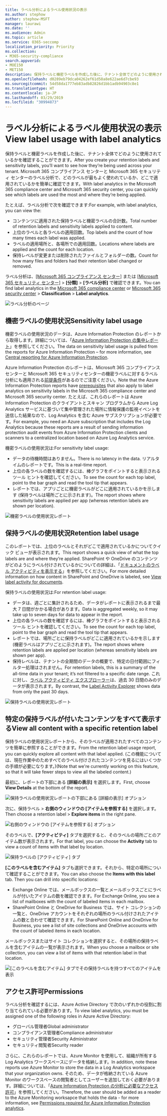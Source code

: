 ```yaml
---
title: ラベル分析によるラベル使用状況の表示
ms.author: stephow
author: stephow-MSFT
manager: laurawi
ms.date: ''
ms.audience: Admin
ms.topic: article
ms.service: O365-seccomp
localization_priority: Priority
ms.collection:
- M365-security-compliance
search.appverid:
- MOE150
- MET150
description: 保持ラベルと機密ラベルを作成した後に、テナント全体でどのように使用されているかを確認することができます。 Microsoft 365 コンプライアンス センターと Microsoft 365 セキュリティ センターのラベル分析で、どのラベルが最もよく使われているか、どこで適用されているかを簡単に確認できます。
ms.openlocfilehash: d0289eb79dca04262ef61d58a8e622ae6d7cbe93
ms.sourcegitcommit: 54d58da1777eb83adb82826d1bb1adb94903c8e1
ms.translationtype: HT
ms.contentlocale: ja-JP
ms.lasthandoff: 03/29/2019
ms.locfileid: "30994873"
---
```

# <a name="view-label-usage-with-label-analytics"></a><span data-ttu-id="c912b-104">ラベル分析によるラベル使用状況の表示</span><span class="sxs-lookup"><span data-stu-id="c912b-104">View label usage with label analytics</span></span>

<span data-ttu-id="c912b-105">保持ラベルと機密ラベルを作成した後に、テナント全体でどのように使用されているかを確認することができます。</span><span class="sxs-lookup"><span data-stu-id="c912b-105">After you create your retention labels and sensitivity labels, you’ll want to see how they’re being used across your tenant.</span></span> <span data-ttu-id="c912b-106">Microsoft 365 コンプライアンス センターと Microsoft 365 セキュリティ センターのラベル分析で、どのラベルが最もよく使われているか、どこで適用されているかを簡単に確認できます。</span><span class="sxs-lookup"><span data-stu-id="c912b-106">With label analytics in the Microsoft 365 compliance center and Microsoft 365 security center, you can quickly see which labels are used the most and where they’re being applied.</span></span>

<span data-ttu-id="c912b-107">たとえば、ラベル分析で次を確認できます:</span><span class="sxs-lookup"><span data-stu-id="c912b-107">For example, with label analytics, you can view the:</span></span>

- <span data-ttu-id="c912b-108">コンテンツに適用された保持ラベルと機密ラベルの合計数。</span><span class="sxs-lookup"><span data-stu-id="c912b-108">Total number of retention labels and sensitivity labels applied to content.</span></span>
- <span data-ttu-id="c912b-109">上位のラベルと各ラベルの適用回数。</span><span class="sxs-lookup"><span data-stu-id="c912b-109">Top labels and the count of how many times each label was applied.</span></span>
- <span data-ttu-id="c912b-110">ラベルの適用場所と、各場所での適用回数。</span><span class="sxs-lookup"><span data-stu-id="c912b-110">Locations where labels are applied and the count for each location.</span></span>
- <span data-ttu-id="c912b-111">保持レベルが変更または削除されたファイルとフォルダーの数。</span><span class="sxs-lookup"><span data-stu-id="c912b-111">Count for how many files and folders had their retention label changed or removed.</span></span>

<span data-ttu-id="c912b-112">ラベル分析は、[[Microsoft 365 コンプライアンス センター]](https://compliance.microsoft.com/labelanalytics) または [[Microsoft 365 セキュリティ センター]](https://security.microsoft.com/labelanalytics)  >  **[分類]**  >  **[ラベル分析]** で確認できます。</span><span class="sxs-lookup"><span data-stu-id="c912b-112">You can find label analytics in the [Microsoft 365 compliance center](https://compliance.microsoft.com/labelanalytics) or [Microsoft 365 security center](https://security.microsoft.com/labelanalytics) > **Classification** > **Label analytics**.</span></span>

![ラベル分析のページ](media/label-analytics-page.png)

## <a name="sensitivity-label-usage"></a><span data-ttu-id="c912b-114">機密ラベルの使用状況</span><span class="sxs-lookup"><span data-stu-id="c912b-114">Sensitivity label usage</span></span>

<span data-ttu-id="c912b-115">機密ラベルの使用状況のデータは、Azure Information Protection のレポートから取得します。詳細については、「[Azure Information Protection の集中レポート](https://docs.microsoft.com/ja-JP/azure/information-protection/reports-aip)」を参照してください。</span><span class="sxs-lookup"><span data-stu-id="c912b-115">The data on sensitivity label usage is pulled from the reports for Azure Information Protection – for more information, see [Central reporting for Azure Information Protection](https://docs.microsoft.com/ja-JP/azure/information-protection/reports-aip).</span></span>

<span data-ttu-id="c912b-116">Azure Information Protection のレポートは、Microsoft 365 コンプライアンス センターと Microsoft 365 セキュリティセンターの機密ラベルに対するラベル分析にも適用される[前提条件](https://docs.microsoft.com/ja-JP/azure/information-protection/reports-aip#prerequisites-for-azure-information-protection-analytics)があるのでご注意ください。</span><span class="sxs-lookup"><span data-stu-id="c912b-116">Note that the Azure Information Protection reports have [prerequisites](https://docs.microsoft.com/ja-JP/azure/information-protection/reports-aip#prerequisites-for-azure-information-protection-analytics) that also apply to label analytics on sensitivity labels in the Microsoft 365 compliance center and Microsoft 365 security center.</span></span> <span data-ttu-id="c912b-117">たとえば、これらのレポートは Azure Information Protection のクライアントとスキャン プログラムから Azure Log Analytics サービスに基づいて集中管理された場所に情報保護の監視イベントを送信した結果なので、Log Analytics を含む Azure サブスクリプションが必要です。</span><span class="sxs-lookup"><span data-stu-id="c912b-117">For example, you need an Azure subscription that includes the Log Analytics because these reports are a result of sending information protection audit events from Azure Information Protection clients and scanners to a centralized location based on Azure Log Analytics service.</span></span>

<span data-ttu-id="c912b-118">機密ラベルの使用状況は:</span><span class="sxs-lookup"><span data-stu-id="c912b-118">For sensitivity label usage:</span></span>

- <span data-ttu-id="c912b-119">データの待機時間はありません。</span><span class="sxs-lookup"><span data-stu-id="c912b-119">There is no latency in the data.</span></span> <span data-ttu-id="c912b-120">リアルタイムのレポートです。</span><span class="sxs-lookup"><span data-stu-id="c912b-120">This is a real-time report.</span></span>
- <span data-ttu-id="c912b-121">上位の各ラベルの数を確認するには、棒グラフをポイントすると表示されるツール ヒントを確認してください。</span><span class="sxs-lookup"><span data-stu-id="c912b-121">To see the count for each top label, point to the bar graph and read the tool tip that appears.</span></span>
- <span data-ttu-id="c912b-122">レポートでは、アプリごとに機密ラベルがどこに適用されているかを示します (保持ラベルは場所ごとに示されます)。</span><span class="sxs-lookup"><span data-stu-id="c912b-122">The report shows where sensitivity labels are applied per app (whereas retention labels are shown per location).</span></span>

![機密ラベルの使用状況レポート](media/sensitivity-label-usage-report.png)

## <a name="retention-label-usage"></a><span data-ttu-id="c912b-124">保持ラベルの使用状況</span><span class="sxs-lookup"><span data-stu-id="c912b-124">Retention label usage</span></span>

<span data-ttu-id="c912b-125">このレポートでは、上位のラベルとそれがどこで適用されているかについてクイック ビューが表示されます。</span><span class="sxs-lookup"><span data-stu-id="c912b-125">This report shows a quick view of what the top labels are and where they’re applied.</span></span> <span data-ttu-id="c912b-126">SharePoint や OneDrive のコンテンツがどのようにラベル付けされているかについての詳細は、「[ドキュメントのラベル アクティビティを表示する](view-label-activity-for-documents.md)」を参照してください。</span><span class="sxs-lookup"><span data-stu-id="c912b-126">For more detailed information on how content in SharePoint and OneDrive is labeled, see [View label activity for documents](view-label-activity-for-documents.md).</span></span>

<span data-ttu-id="c912b-127">保持ラベルの使用状況は:</span><span class="sxs-lookup"><span data-stu-id="c912b-127">For retention label usage:</span></span>

- <span data-ttu-id="c912b-128">データは、週ごとに集計されるため、データがレポートに表示されるまで最大 7 日間がかかる場合があります。</span><span class="sxs-lookup"><span data-stu-id="c912b-128">Data is aggregated weekly, so it may take up to seven days for data to appear in the report.</span></span>
- <span data-ttu-id="c912b-129">上位の各ラベルの数を確認するには、棒グラフをポイントすると表示されるツール ヒントを確認してください。</span><span class="sxs-lookup"><span data-stu-id="c912b-129">To see the count for each top label, point to the bar graph and read the tool tip that appears.</span></span>
- <span data-ttu-id="c912b-130">レポートでは、場所ごとに保持ラベルがどこに適用されているかを示します (機密ラベルはアプリごとに示されます)。</span><span class="sxs-lookup"><span data-stu-id="c912b-130">The report shows where retention labels are applied per location (whereas sensitivity labels are shown per app).</span></span>
- <span data-ttu-id="c912b-131">保持レベルは、テナントの全期間のデータの概要で、特定の日付範囲にフィルター処理はされません。</span><span class="sxs-lookup"><span data-stu-id="c912b-131">For retention labels, this is a summary of the all-time data in your tenant; it’s not filtered to a specific date range.</span></span> <span data-ttu-id="c912b-132">これに対し、[ラベル アクティビティ エクスプローラー](view-label-activity-for-documents.md)は、過去 30 日間のみのデータが表示されます。</span><span class="sxs-lookup"><span data-stu-id="c912b-132">By contrast, the [Label Activity Explorer](view-label-activity-for-documents.md) shows data from only the past 30 days.</span></span>

![保持ラベルの使用状況レポート](media/retention-label-usage-report.png)

## <a name="view-all-content-with-a-specific-retention-label"></a><span data-ttu-id="c912b-134">特定の保持ラベルが付いたコンテンツをすべて表示する</span><span class="sxs-lookup"><span data-stu-id="c912b-134">View all content with a specific retention label</span></span>

<span data-ttu-id="c912b-135">保持ラベルの使用状況レポートから、そのラベルが適用されたすべてのコンテンツを簡単に参照することができます。</span><span class="sxs-lookup"><span data-stu-id="c912b-135">From the retention label usage report, you can quickly explore all content with that label applied.</span></span> <span data-ttu-id="c912b-136">(この機能については、現在作業中のためすべてのラベル付けされたコンテンツを見るにはいくつかの手順が必要になります。)</span><span class="sxs-lookup"><span data-stu-id="c912b-136">(Note that we're currently working on this feature, so that it will take fewer steps to view all the labeled content.)</span></span>

<span data-ttu-id="c912b-137">最初に、レポートの下部にある **[詳細の表示]** を選択します。</span><span class="sxs-lookup"><span data-stu-id="c912b-137">First, choose **View Details** at the bottom of the report.</span></span>

![保持ラベルの使用状況レポートの下部にある [詳細の表示] オプション](media/retention-label-usage-view-details.png)

<span data-ttu-id="c912b-139">次に、保持ラベル > **右側のウィンドウの [アイテムを参照する]** を選択します。</span><span class="sxs-lookup"><span data-stu-id="c912b-139">Then choose a retention label > **Explore items** in the right pane.</span></span>

![右側のウィンドウの [アイテムを参照する] オプション](media/retention-label-usage-explore-items.png)

<span data-ttu-id="c912b-141">そのラベルで、**[アクティビティ]** タブを選択すると、そのラベルの場所ごとのアイテム数が表示されます。</span><span class="sxs-lookup"><span data-stu-id="c912b-141">For that label, you can choose the **Activity** tab to view a count of items with that label by location.</span></span>

![保持ラベルの [アクティビティ] タブ](media/retention-label-usage-activity-tab.png)

<span data-ttu-id="c912b-143">**[このラベルを含むアイテム]** タブも選択できます。それから、特定の場所について確認することができます。</span><span class="sxs-lookup"><span data-stu-id="c912b-143">You can also choose the **Items with this label** tab. Then you can drill into specific locations:</span></span>

- <span data-ttu-id="c912b-144">Exchange Online では、メールボックスの一覧とメールボックスごとにラベルが付いたアイテムの数を確認できます。</span><span class="sxs-lookup"><span data-stu-id="c912b-144">For Exchange Online, you see a list of mailboxes with the count of labeled items in each mailbox.</span></span>
- <span data-ttu-id="c912b-145">SharePoint Online と OneDrive for Business では、サイト コレクションの一覧と、OneDrive アカウントをそれぞれの場所のラベル付けされたアイテムの数と合わせて確認できます。</span><span class="sxs-lookup"><span data-stu-id="c912b-145">For SharePoint Online and OneDrive for Business, you see a list of site collections and OneDrive accounts with the count of labeled items in each location.</span></span>

<span data-ttu-id="c912b-146">メールボックスまたはサイト コレクションを選択すると、その場所の保持ラベルを含むアイテムの一覧が表示されます。</span><span class="sxs-lookup"><span data-stu-id="c912b-146">When you choose a mailbox or site collection, you can view a list of items with that retention label in that location.</span></span>

![[このラベルを含むアイテム] タブでその保持ラベルを持つすべてのアイテムを表示](media/retention-label-usage-content-explorer.png)

## <a name="permissions"></a><span data-ttu-id="c912b-148">アクセス許可</span><span class="sxs-lookup"><span data-stu-id="c912b-148">Permissions</span></span>

<span data-ttu-id="c912b-149">ラベル分析を確認するには、Azure Active Directory で次のいずれかの役割に割り当てられている必要があります。</span><span class="sxs-lookup"><span data-stu-id="c912b-149">To view label analytics, you must be assigned one of the following roles in Azure Active Directory:</span></span>

- <span data-ttu-id="c912b-150">グローバル管理者</span><span class="sxs-lookup"><span data-stu-id="c912b-150">Global administrator</span></span>
- <span data-ttu-id="c912b-151">コンプライアンス管理者</span><span class="sxs-lookup"><span data-stu-id="c912b-151">Compliance administrator</span></span>
- <span data-ttu-id="c912b-152">セキュリティ管理者</span><span class="sxs-lookup"><span data-stu-id="c912b-152">Security Administrator</span></span>
- <span data-ttu-id="c912b-153">セキュリティ閲覧者</span><span class="sxs-lookup"><span data-stu-id="c912b-153">Security reader</span></span>

<span data-ttu-id="c912b-154">さらに、これらのレポートでは、Azure Monitor を使用して、組織が所有する Log Analytics ワークスペースにデータを格納します。</span><span class="sxs-lookup"><span data-stu-id="c912b-154">In addition, note these reports use Azure Monitor to store the data in a Log Analytics workspace that your organization owns.</span></span> <span data-ttu-id="c912b-155">そのため、データが格納されている Azure Monitor のワークスペースの閲覧者としてユーザーを追加しておく必要があります。詳細については、「[Azure Information Protection の分析に必要なアクセス許可](https://docs.microsoft.com/ja-JP/azure/information-protection/reports-aip#permissions-required-for-azure-information-protection-analytics)」を参照してください。</span><span class="sxs-lookup"><span data-stu-id="c912b-155">Therefore, the user should be added as a reader to the Azure Monitoring worksapce that holds the data - for more information, see [Permissions required for Azure Information Protection analytics](https://docs.microsoft.com/ja-JP/azure/information-protection/reports-aip#permissions-required-for-azure-information-protection-analytics).</span></span>

